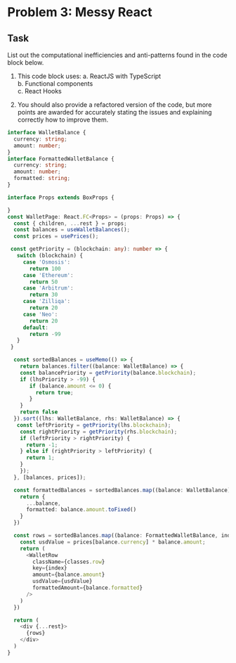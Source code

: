 # Problem 3: Messy React

## Task

List out the computational inefficiencies and anti-patterns found in the code block below.

1. This code block uses:
   a. ReactJS with TypeScript  
   b. Functional components  
   c. React Hooks

2. You should also provide a refactored version of the code, but more points are awarded for accurately stating the issues and explaining correctly how to improve them.

```ts
interface WalletBalance {
  currency: string;
  amount: number;
}
interface FormattedWalletBalance {
  currency: string;
  amount: number;
  formatted: string;
}

interface Props extends BoxProps {

}
const WalletPage: React.FC<Props> = (props: Props) => {
  const { children, ...rest } = props;
  const balances = useWalletBalances();
  const prices = usePrices();

 const getPriority = (blockchain: any): number => {
   switch (blockchain) {
     case 'Osmosis':
       return 100
     case 'Ethereum':
       return 50
     case 'Arbitrum':
       return 30
     case 'Zilliqa':
       return 20
     case 'Neo':
       return 20
     default:
       return -99
   }
 }

  const sortedBalances = useMemo(() => {
    return balances.filter((balance: WalletBalance) => {
    const balancePriority = getPriority(balance.blockchain);
    if (lhsPriority > -99) {
       if (balance.amount <= 0) {
         return true;
       }
    }
    return false
  }).sort((lhs: WalletBalance, rhs: WalletBalance) => {
   const leftPriority = getPriority(lhs.blockchain);
    const rightPriority = getPriority(rhs.blockchain);
    if (leftPriority > rightPriority) {
      return -1;
    } else if (rightPriority > leftPriority) {
      return 1;
    }
    });
  }, [balances, prices]);

  const formattedBalances = sortedBalances.map((balance: WalletBalance) => {
    return {
      ...balance,
      formatted: balance.amount.toFixed()
    }
  })

  const rows = sortedBalances.map((balance: FormattedWalletBalance, index: number) => {
    const usdValue = prices[balance.currency] * balance.amount;
    return (
      <WalletRow
        className={classes.row}
        key={index}
        amount={balance.amount}
        usdValue={usdValue}
        formattedAmount={balance.formatted}
      />
    )
  })

  return (
    <div {...rest}>
      {rows}
    </div>
  )
}
```
